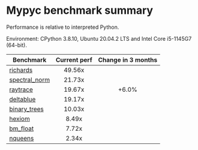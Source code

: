 # Mypyc benchmark summary

Performance is relative to interpreted Python.

Environment: CPython 3.8.10, Ubuntu 20.04.2 LTS and Intel Core i5-1145G7 (64-bit).

| Benchmark | Current perf | Change in 3 months |
| --- | :---: | :---: |
| [richards](benchmarks/richards.md) | 49.56x |  |
| [spectral_norm](benchmarks/spectral_norm.md) | 21.73x |  |
| [raytrace](benchmarks/raytrace.md) | 19.67x | +6.0% |
| [deltablue](benchmarks/deltablue.md) | 19.17x |  |
| [binary_trees](benchmarks/binary_trees.md) | 10.03x |  |
| [hexiom](benchmarks/hexiom.md) | 8.49x |  |
| [bm_float](benchmarks/bm_float.md) | 7.72x |  |
| [nqueens](benchmarks/nqueens.md) | 2.34x |  |
